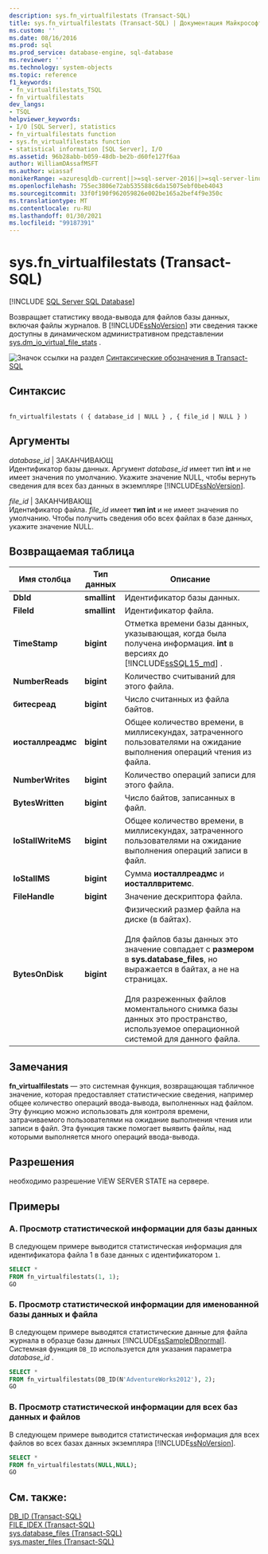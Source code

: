 ```yaml
---
description: sys.fn_virtualfilestats (Transact-SQL)
title: sys.fn_virtualfilestats (Transact-SQL) | Документация Майкрософт
ms.custom: ''
ms.date: 08/16/2016
ms.prod: sql
ms.prod_service: database-engine, sql-database
ms.reviewer: ''
ms.technology: system-objects
ms.topic: reference
f1_keywords:
- fn_virtualfilestats_TSQL
- fn_virtualfilestats
dev_langs:
- TSQL
helpviewer_keywords:
- I/O [SQL Server], statistics
- fn_virtualfilestats function
- sys.fn_virtualfilestats function
- statistical information [SQL Server], I/O
ms.assetid: 96b28abb-b059-48db-be2b-d60fe127f6aa
author: WilliamDAssafMSFT
ms.author: wiassaf
monikerRange: =azuresqldb-current||>=sql-server-2016||>=sql-server-linux-2017||=azuresqldb-mi-current
ms.openlocfilehash: 755ec3806e72ab535588c6da15075ebf0beb4043
ms.sourcegitcommit: 33f0f190f962059826e002be165a2bef4f9e350c
ms.translationtype: MT
ms.contentlocale: ru-RU
ms.lasthandoff: 01/30/2021
ms.locfileid: "99187391"
---
```

# <a name="sysfn_virtualfilestats-transact-sql"></a>sys.fn_virtualfilestats (Transact-SQL)
[!INCLUDE [SQL Server SQL Database](../../includes/applies-to-version/sql-asdb.md)]

  Возвращает статистику ввода-вывода для файлов базы данных, включая файлы журналов. В [!INCLUDE[ssNoVersion](../../includes/ssnoversion-md.md)] эти сведения также доступны в динамическом административном представлении [sys.dm_io_virtual_file_stats](../../relational-databases/system-dynamic-management-views/sys-dm-io-virtual-file-stats-transact-sql.md) .  

 ![Значок ссылки на раздел](../../database-engine/configure-windows/media/topic-link.gif "Значок ссылки на раздел") [Синтаксические обозначения в Transact-SQL](../../t-sql/language-elements/transact-sql-syntax-conventions-transact-sql.md)  
  
## <a name="syntax"></a>Синтаксис  
  
```  
  
fn_virtualfilestats ( { database_id | NULL } , { file_id | NULL } )  
```  
  
## <a name="arguments"></a>Аргументы  
 *database_id* | ЗАКАНЧИВАЮЩ  
 Идентификатор базы данных. Аргумент *database_id* имеет тип **int** и не имеет значения по умолчанию. Укажите значение NULL, чтобы вернуть сведения для всех баз данных в экземпляре [!INCLUDE[ssNoVersion](../../includes/ssnoversion-md.md)].  
  
 *file_id* | ЗАКАНЧИВАЮЩ  
 Идентификатор файла. *file_id* имеет **тип int** и не имеет значения по умолчанию. Чтобы получить сведения обо всех файлах в базе данных, укажите значение NULL.  
  
## <a name="table-returned"></a>Возвращаемая таблица  
  
|Имя столбца|Тип данных|Описание|  
|-----------------|---------------|-----------------|  
|**DbId**|**smallint**|Идентификатор базы данных.|  
|**FileId**|**smallint**|Идентификатор файла.|  
|**TimeStamp**|**bigint**|Отметка времени базы данных, указывающая, когда была получена информация. **int** в версиях до [!INCLUDE[ssSQL15_md](../../includes/sssql16-md.md)] . |  
|**NumberReads**|**bigint**|Количество считываний для этого файла.|  
|**битесреад**|**bigint**|Число считанных из файла байтов.|  
|**иосталлреадмс**|**bigint**|Общее количество времени, в миллисекундах, затраченного пользователями на ожидание выполнения операций чтения из файла.|  
|**NumberWrites**|**bigint**|Количество операций записи для этого файла.|  
|**BytesWritten**|**bigint**|Число байтов, записанных в файл.|  
|**IoStallWriteMS**|**bigint**|Общее количество времени, в миллисекундах, затраченного пользователями на ожидание выполнения операций записи в файл.|  
|**IoStallMS**|**bigint**|Сумма **иосталлреадмс** и **иосталлвритемс**.|  
|**FileHandle**|**bigint**|Значение дескриптора файла.|  
|**BytesOnDisk**|**bigint**|Физический размер файла на диске (в байтах).<br /><br /> Для файлов базы данных это значение совпадает с **размером** в **sys.database_files**, но выражается в байтах, а не на страницах.<br /><br /> Для разреженных файлов моментального снимка базы данных это пространство, используемое операционной системой для данного файла.|  
  
## <a name="remarks"></a>Замечания  
 **fn_virtualfilestats** — это системная функция, возвращающая табличное значение, которая предоставляет статистические сведения, например общее количество операций ввода-вывода, выполненных над файлом. Эту функцию можно использовать для контроля времени, затрачиваемого пользователями на ожидание выполнения чтения или записи в файл. Эта функция также помогает выявить файлы, над которыми выполняется много операций ввода-вывода.  
  
## <a name="permissions"></a>Разрешения  
 необходимо разрешение VIEW SERVER STATE на сервере.  
  
## <a name="examples"></a>Примеры  
  
### <a name="a-displaying-statistical-information-for-a-database"></a>A. Просмотр статистической информации для базы данных  
 В следующем примере выводится статистическая информация для идентификатора файла 1 в базе данных с идентификатором `1`.  
  
```sql  
SELECT *  
FROM fn_virtualfilestats(1, 1);  
GO  
```  
  
### <a name="b-displaying-statistical-information-for-a-named-database-and-file"></a>Б. Просмотр статистической информации для именованной базы данных и файла  
 В следующем примере выводятся статистические данные для файла журнала в образце базы данных [!INCLUDE[ssSampleDBnormal](../../includes/sssampledbnormal-md.md)]. Системная функция `DB_ID` используется для указания параметра *database_id* .  
  
```sql  
SELECT *  
FROM fn_virtualfilestats(DB_ID(N'AdventureWorks2012'), 2);  
GO  
```  
  
### <a name="c-displaying-statistical-information-for-all-databases-and-files"></a>В. Просмотр статистической информации для всех баз данных и файлов  
 В следующем примере выводится статистическая информация для всех файлов во всех базах данных экземпляра [!INCLUDE[ssNoVersion](../../includes/ssnoversion-md.md)].  
  
```sql  
SELECT *  
FROM fn_virtualfilestats(NULL,NULL);  
GO  
```  
  
## <a name="see-also"></a>См. также:  
 [DB_ID &#40;Transact-SQL&#41;](../../t-sql/functions/db-id-transact-sql.md)   
 [FILE_IDEX (Transact-SQL)](../../t-sql/functions/file-idex-transact-sql.md)   
 [sys.database_files (Transact-SQL)](../../relational-databases/system-catalog-views/sys-database-files-transact-sql.md)   
 [sys.master_files (Transact-SQL)](../../relational-databases/system-catalog-views/sys-master-files-transact-sql.md)  
  
  
